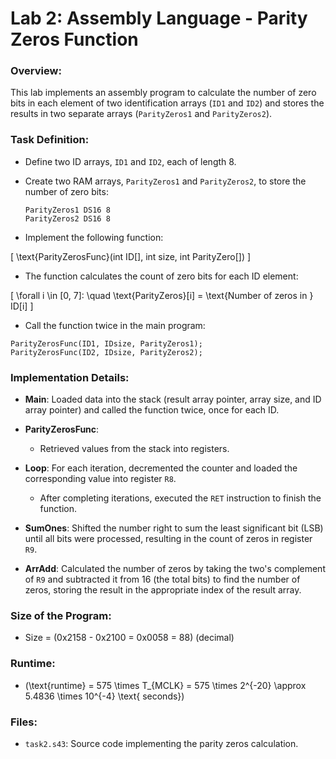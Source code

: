 # Lab 2: Assembly Language - Parity Zeros Function

### Overview:
This lab implements an assembly program to calculate the number of zero bits in each element of two identification arrays (`ID1` and `ID2`) and stores the results in two separate arrays (`ParityZeros1` and `ParityZeros2`).

### Task Definition:
- Define two ID arrays, `ID1` and `ID2`, each of length 8.
- Create two RAM arrays, `ParityZeros1` and `ParityZeros2`, to store the number of zero bits:
  
  ```
  ParityZeros1 DS16 8
  ParityZeros2 DS16 8
  ```

- Implement the following function:

\[
\text{ParityZerosFunc}(int ID[], int size, int ParityZero[])
\]

- The function calculates the count of zero bits for each ID element:

\[
\forall i \in [0, 7]: \quad \text{ParityZeros}[i] = \text{Number of zeros in } ID[i]
\]

- Call the function twice in the main program:

```
ParityZerosFunc(ID1, IDsize, ParityZeros1);
ParityZerosFunc(ID2, IDsize, ParityZeros2);
```

### Implementation Details:
- **Main**: Loaded data into the stack (result array pointer, array size, and ID array pointer) and called the function twice, once for each ID.
  
- **ParityZerosFunc**:
  - Retrieved values from the stack into registers.
  
- **Loop**: For each iteration, decremented the counter and loaded the corresponding value into register `R8`.
  - After completing iterations, executed the `RET` instruction to finish the function.
  
- **SumOnes**: Shifted the number right to sum the least significant bit (LSB) until all bits were processed, resulting in the count of zeros in register `R9`.
  
- **ArrAdd**: Calculated the number of zeros by taking the two's complement of `R9` and subtracted it from 16 (the total bits) to find the number of zeros, storing the result in the appropriate index of the result array.

### Size of the Program:
- Size = \(0x2158 - 0x2100 = 0x0058 = 88\) (decimal)

### Runtime:
- \(\text{runtime} = 575 \times T_{MCLK} = 575 \times 2^{-20} \approx 5.4836 \times 10^{-4} \text{ seconds}\)

### Files:
- `task2.s43`: Source code implementing the parity zeros calculation.
